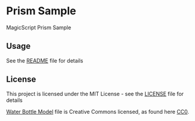 # Prism Sample

MagicScript Prism Sample

## Usage

See the [README](../README.md) file for details

## License

This project is licensed under the MIT License - see the [LICENSE](../LICENSE.md) file for details

[Water Bottle Model](https://github.com/KhronosGroup/glTF-Sample-Models/tree/master/2.0/WaterBottle) file is Creative Commons licensed, as found here [CC0](http://creativecommons.org/publicdomain/zero/1.0/).
